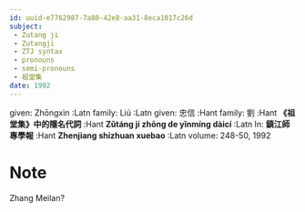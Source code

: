 ```yaml
---
id: uuid-e7762987-7a80-42e8-aa31-8eca1017c26d
subject: 
 - Zutang ji
 - Zutangji
 - ZTJ syntax
 - pronouns
 - semi-pronouns
 - 祖堂集
date: 1992
---
```


given: Zhōngxìn :Latn
family: Liú :Latn
given: 忠信 :Hant
family: 劉 :Hant
**《祖堂集》中的隱名代詞** :Hant
**Zǔtáng jí zhōng de yǐnmíng dàicí** :Latn
In: 
**鎮江師專學報** :Hant
**Zhenjiang shizhuan xuebao** :Latn
volume: 248-50, 1992
# Note
Zhang Meilan?